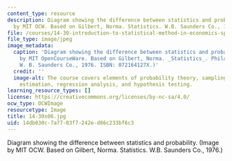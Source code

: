 ```yaml
---
content_type: resource
description: Diagram showing the difference between statistics and probability. (Image
  by MIT OCW. Based on Gilbert, Norma. Statistics. W.B. Saunders Co., 1976.)
file: /courses/14-30-introduction-to-statistical-method-in-economics-spring-2006/14db030c7a7703f7242ed86c233bf6c3_14-30s06.jpg
file_type: image/jpeg
image_metadata:
  caption: 'Diagram showing the difference between statistics and probability. (Image
    by MIT OpenCourseWare. Based on Gilbert, Norma. _Statistics_. Philadelphia, PA:
    W. B. Saunders Co., 1976. ISBN: 072164127X.)'
  credit: ''
  image-alt: The course covers elements of probability theory, sampling theory, statistical
    estimation, regression analysis, and hypothesis testing.
learning_resource_types: []
license: https://creativecommons.org/licenses/by-nc-sa/4.0/
ocw_type: OCWImage
resourcetype: Image
title: 14-30s06.jpg
uid: 14db030c-7a77-03f7-242e-d86c233bf6c3
---
```

Diagram showing the difference between statistics and probability. (Image by MIT OCW. Based on Gilbert, Norma. Statistics. W.B. Saunders Co., 1976.)